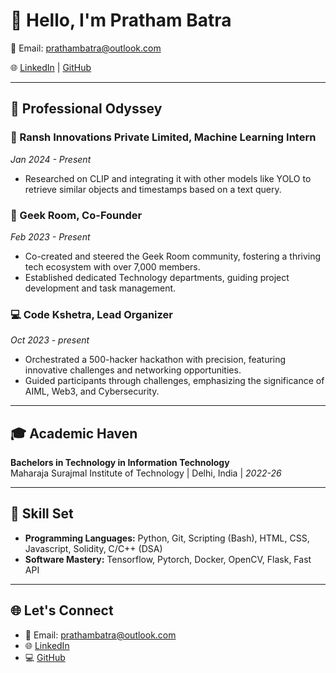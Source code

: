 # 👋 Hello, I'm Pratham Batra

📧 Email: prathambatra@outlook.com

🌐 [LinkedIn](https://www.linkedin.com/in/pratham1908/) | [GitHub](https://github.com/prtm1908)

---

## 💼 Professional Odyssey

### 🤖 Ransh Innovations Private Limited, Machine Learning Intern
*Jan 2024 - Present*

- Researched on CLIP and integrating it with other models like YOLO to retrieve similar objects and timestamps based on a text query.

### 🚀 Geek Room, Co-Founder
*Feb 2023 - Present*

- Co-created and steered the Geek Room community, fostering a thriving tech ecosystem with over 7,000 members.
- Established dedicated Technology departments, guiding project development and task management.

### 💻 Code Kshetra, Lead Organizer
*Oct 2023 - present*

- Orchestrated a 500-hacker hackathon with precision, featuring innovative challenges and networking opportunities.
- Guided participants through challenges, emphasizing the significance of AIML, Web3, and Cybersecurity.

---

## 🎓 Academic Haven

**Bachelors in Technology in Information Technology**  
Maharaja Surajmal Institute of Technology | Delhi, India | *2022-26*

---

## 🚀 Skill Set

- **Programming Languages:** Python, Git, Scripting (Bash), HTML, CSS, Javascript, Solidity, C/C++ (DSA)
- **Software Mastery:** Tensorflow, Pytorch, Docker, OpenCV, Flask, Fast API

---

## 🌐 Let's Connect

- 📧 Email: prathambatra@outlook.com
- 🌐 [LinkedIn](https://www.linkedin.com/in/pratham1908/)
- 💻 [GitHub](https://github.com/prtm1908)
